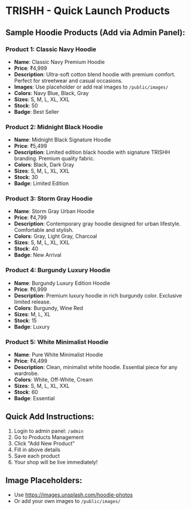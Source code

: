 # TRISHH - Quick Launch Products

## Sample Hoodie Products (Add via Admin Panel):

### Product 1: Classic Navy Hoodie
- **Name**: Classic Navy Premium Hoodie
- **Price**: ₹4,999
- **Description**: Ultra-soft cotton blend hoodie with premium comfort. Perfect for streetwear and casual occasions.
- **Images**: Use placeholder or add real images to `/public/images/`
- **Colors**: Navy Blue, Black, Gray
- **Sizes**: S, M, L, XL, XXL
- **Stock**: 50
- **Badge**: Best Seller

### Product 2: Midnight Black Hoodie
- **Name**: Midnight Black Signature Hoodie
- **Price**: ₹5,499
- **Description**: Limited edition black hoodie with signature TRISHH branding. Premium quality fabric.
- **Colors**: Black, Dark Gray
- **Sizes**: S, M, L, XL, XXL
- **Stock**: 30
- **Badge**: Limited Edition

### Product 3: Storm Gray Hoodie
- **Name**: Storm Gray Urban Hoodie
- **Price**: ₹4,799
- **Description**: Contemporary gray hoodie designed for urban lifestyle. Comfortable and stylish.
- **Colors**: Gray, Light Gray, Charcoal
- **Sizes**: S, M, L, XL, XXL
- **Stock**: 40
- **Badge**: New Arrival

### Product 4: Burgundy Luxury Hoodie
- **Name**: Burgundy Luxury Edition Hoodie
- **Price**: ₹6,999
- **Description**: Premium luxury hoodie in rich burgundy color. Exclusive limited release.
- **Colors**: Burgundy, Wine Red
- **Sizes**: M, L, XL
- **Stock**: 15
- **Badge**: Luxury

### Product 5: White Minimalist Hoodie
- **Name**: Pure White Minimalist Hoodie
- **Price**: ₹4,499
- **Description**: Clean, minimalist white hoodie. Essential piece for any wardrobe.
- **Colors**: White, Off-White, Cream
- **Sizes**: S, M, L, XL, XXL
- **Stock**: 60
- **Badge**: Essential

## Quick Add Instructions:
1. Login to admin panel: `/admin`
2. Go to Products Management
3. Click "Add New Product"
4. Fill in above details
5. Save each product
6. Your shop will be live immediately!

## Image Placeholders:
- Use https://images.unsplash.com/hoodie-photos
- Or add your own images to `/public/images/`